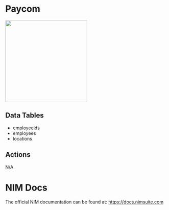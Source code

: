 # Paycom

<img src="https://github.com/Tools4ever-NIM/NIM-System-Powershell-Workday/assets/24281600/0ed4b951-1a4d-403c-8238-c22c1e747ba1" width="256px" />

## Data Tables
- employeeids
- employees
- locations

## Actions
N/A


# NIM Docs
The official NIM documentation can be found at: https://docs.nimsuite.com
